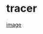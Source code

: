# tracer
[image](https://www.google.co.kr/url?sa=i&rct=j&q=&esrc=s&source=images&cd=&cad=rja&uact=8&ved=0ahUKEwit9aDD9YDPAhVLoJQKHU6bAq8QjRwIBw&url=https%3A%2F%2Fnamu.wiki%2Fw%2F%25EC%258A%25A4%25ED%2583%2580%2520%25ED%2594%258C%25EB%259E%2598%25ED%258B%25B0%25EB%2582%2598&psig=AFQjCNGIXUAGh-MExf9gOL7TVHMUDkx-Lw&ust=1473463508127595)
